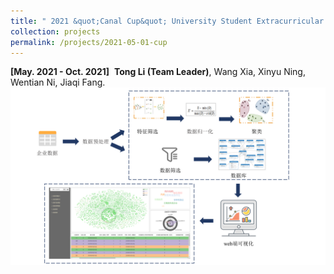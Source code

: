 ```yaml
---
title: " 2021 &quot;Canal Cup&quot; University Student Extracurricular Academic Science and Technology Fund Project. (School-level Project)"
collection: projects
permalink: /projects/2021-05-01-cup
---
```


<strong>[May. 2021 - Oct. 2021]</strong>&nbsp;&nbsp;<strong>Tong Li (Team Leader)</strong>, Wang Xia, Xinyu Ning, Wentian Ni, Jiaqi Fang.                           
<img src="/images/Cup.png" />            
